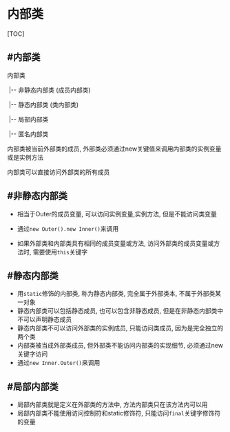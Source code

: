 # 内部类

[TOC]

## #内部类

内部类

​		|-- 非静态内部类 (成员内部类)

​		|-- 静态内部类 (类内部类)

​		|-- 局部内部类

​		|-- 匿名内部类

内部类被当前外部类的成员, 外部类必须通过new关键值来调用内部类的实例变量或是实例方法

内部类可以直接访问外部类的所有成员

## #非静态内部类

- 相当于Outer的成员变量, 可以访问实例变量,实例方法, 但是不能访问类变量

- 通过`new Outer().new Inner()`来调用
- 如果外部类和内部类具有相同的成员变量或方法, 访问外部类的成员变量或方法时, 需要使用`this`关键字

## #静态内部类

- 用`static`修饰的内部类, 称为静态内部类, 完全属于外部类本, 不属于外部类某一对象
- 静态内部类可以包括静态成员, 也可以包含非静态成员, 但是在非静态内部类中不可以声明静态成员
- 静态内部类不可以访问外部类的实例成员, 只能访问类成员, 因为是完全独立的两个类
- 内部类被当成外部类成员, 但外部类不能访问内部类的实现细节, 必须通过new关键字访问
- 通过`new Inner.Outer()`来调用

## #局部内部类 	

- 局部内部类就是定义在外部类的方法中, 方法内部类只在该方法内可以用
- 局部内部类不能使用访问控制符和static修饰符, 只能访问`final`关键字修饰符的变量



